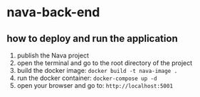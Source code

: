 # nava-back-end

## how to deploy and run the application

1. publish the Nava project
2. open the terminal and go to the root directory of the project
3. build the docker image: `docker build -t nava-image .`
4. run the docker container: `docker-compose up -d`
5. open your browser and go to: `http://localhost:5001`